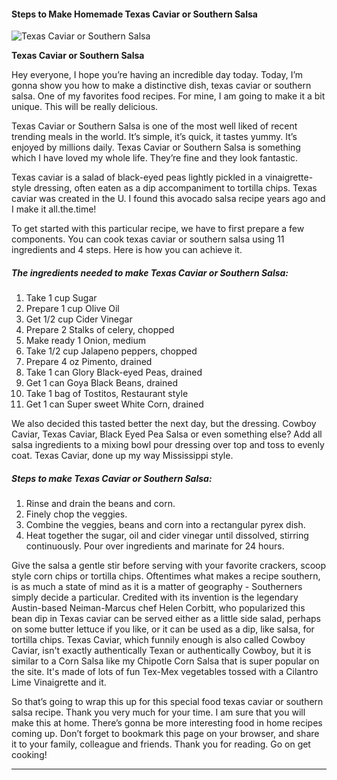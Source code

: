            

#### Steps to Make Homemade Texas Caviar or Southern Salsa

![Texas Caviar or Southern Salsa](https://img-global.cpcdn.com/recipes/6209160920170496/751x532cq70/texas-caviar-or-southern-salsa-recipe-main-photo.jpg)

**Texas Caviar or Southern Salsa**

Hey everyone, I hope you’re having an incredible day today. Today, I’m gonna show you how to make a distinctive dish, texas caviar or southern salsa. One of my favorites food recipes. For mine, I am going to make it a bit unique. This will be really delicious.

Texas Caviar or Southern Salsa is one of the most well liked of recent trending meals in the world. It’s simple, it’s quick, it tastes yummy. It’s enjoyed by millions daily. Texas Caviar or Southern Salsa is something which I have loved my whole life. They’re fine and they look fantastic.

Texas caviar is a salad of black-eyed peas lightly pickled in a vinaigrette-style dressing, often eaten as a dip accompaniment to tortilla chips. Texas caviar was created in the U. I found this avocado salsa recipe years ago and I make it all.the.time!

To get started with this particular recipe, we have to first prepare a few components. You can cook texas caviar or southern salsa using 11 ingredients and 4 steps. Here is how you can achieve it.

##### The ingredients needed to make Texas Caviar or Southern Salsa:

1.  Take 1 cup Sugar
2.  Prepare 1 cup Olive Oil
3.  Get 1/2 cup Cider Vinegar
4.  Prepare 2 Stalks of celery, chopped
5.  Make ready 1 Onion, medium
6.  Take 1/2 cup Jalapeno peppers, chopped
7.  Prepare 4 oz Pimento, drained
8.  Take 1 can Glory Black-eyed Peas, drained
9.  Get 1 can Goya Black Beans, drained
10.  Take 1 bag of Tostitos, Restaurant style
11.  Get 1 can Super sweet White Corn, drained

We also decided this tasted better the next day, but the dressing. Cowboy Caviar, Texas Caviar, Black Eyed Pea Salsa or even something else? Add all salsa ingredients to a mixing bowl pour dressing over top and toss to evenly coat. Texas Caviar, done up my way Mississippi style.

##### Steps to make Texas Caviar or Southern Salsa:

1.  Rinse and drain the beans and corn.
2.  Finely chop the veggies.
3.  Combine the veggies, beans and corn into a rectangular pyrex dish.
4.  Heat together the sugar, oil and cider vinegar until dissolved, stirring continuously. Pour over ingredients and marinate for 24 hours.

Give the salsa a gentle stir before serving with your favorite crackers, scoop style corn chips or tortilla chips. Oftentimes what makes a recipe southern, is as much a state of mind as it is a matter of geography - Southerners simply decide a particular. Credited with its invention is the legendary Austin-based Neiman-Marcus chef Helen Corbitt, who popularized this bean dip in Texas caviar can be served either as a little side salad, perhaps on some butter lettuce if you like, or it can be used as a dip, like salsa, for tortilla chips. Texas Caviar, which funnily enough is also called Cowboy Caviar, isn't exactly authentically Texan or authentically Cowboy, but it is similar to a Corn Salsa like my Chipotle Corn Salsa that is super popular on the site. It's made of lots of fun Tex-Mex vegetables tossed with a Cilantro Lime Vinaigrette and it.

So that’s going to wrap this up for this special food texas caviar or southern salsa recipe. Thank you very much for your time. I am sure that you will make this at home. There’s gonna be more interesting food in home recipes coming up. Don’t forget to bookmark this page on your browser, and share it to your family, colleague and friends. Thank you for reading. Go on get cooking!

* * *
